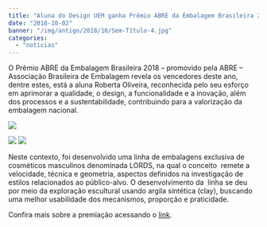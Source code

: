 ```yaml
---
title: "Aluna do Design UEM ganha Prêmio ABRE da Embalagem Brasileira 2018"
date: "2018-10-02"
banner: "/img/antigo/2018/10/Sem-Título-4.jpg"
categories: 
  - "noticias"
---
```



O Prêmio ABRE da Embalagem Brasileira 2018 – promovido pela ABRE – Associação Brasileira de Embalagem revela os vencedores deste ano, dentre estes, está a aluna Roberta Oliveira, reconhecida pelo seu esforço em aprimorar a qualidade, o design, a funcionalidade e a inovação, além dos processos e a sustentabilidade, contribuindo para a valorização da embalagem nacional.

<!--more-->

[![](/img/antigo/2018/10/Sem-Título-4.jpg)](/img/antigo/2018/10/Sem-Título-4.jpg)

![](/img/antigo/2018/10/44252950024_c27fdc9ae0_o-632x421.jpg) ![](/img/antigo/2018/10/44923777742_5a2dd55d9e_o-632x421.jpg)

Neste contexto, foi desenvolvido uma linha de embalagens exclusiva de cosméticos masculinos denominada LORDS, na qual o conceito  remete a velocidade, técnica e geometria, aspectos definidos na investigação de estilos relacionados ao público-alvo. O desenvolvimento da  linha se deu por meio da exploração escultural usando argila sintética (clay), buscando uma melhor usabilidade dos mecanismos, proporção e praticidade.

Confira mais sobre a premiação acessando o [link](http://www.premioabre.org.br/vencedores_ouro.php).

